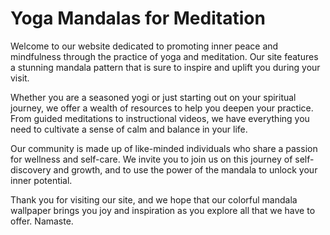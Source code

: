 <!--
Write me markdown content of website with wallpaper:

"A colorful mandala pattern for a yoga or meditation website"

The header of the page should not be copy of the text but rather a real content of the website which is using this wallpaper.
-->

<!--font:Poppins-->

# Yoga Mandalas for Meditation

Welcome to our website dedicated to promoting inner peace and mindfulness through the practice of yoga and meditation. Our site features a stunning mandala pattern that is sure to inspire and uplift you during your visit.

Whether you are a seasoned yogi or just starting out on your spiritual journey, we offer a wealth of resources to help you deepen your practice. From guided meditations to instructional videos, we have everything you need to cultivate a sense of calm and balance in your life.

Our community is made up of like-minded individuals who share a passion for wellness and self-care. We invite you to join us on this journey of self-discovery and growth, and to use the power of the mandala to unlock your inner potential.

Thank you for visiting our site, and we hope that our colorful mandala wallpaper brings you joy and inspiration as you explore all that we have to offer. Namaste.
